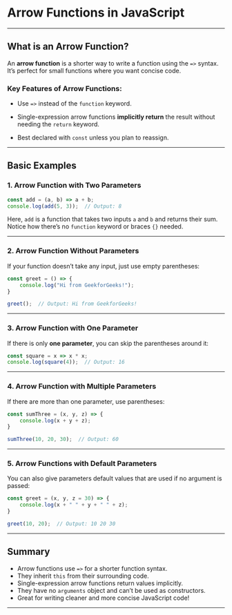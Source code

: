 

# Arrow Functions in JavaScript



---

## What is an Arrow Function?

An **arrow function** is a shorter way to write a function using the `=>` syntax. It’s perfect for small functions where you want concise code.

### Key Features of Arrow Functions:

* Use `=>` instead of the `function` keyword.

* Single-expression arrow functions **implicitly return** the result without needing the `return` keyword.
* Best declared with `const` unless you plan to reassign.

---

## Basic Examples

### 1. Arrow Function with Two Parameters

```javascript
const add = (a, b) => a + b;
console.log(add(5, 3));  // Output: 8
```

Here, `add` is a function that takes two inputs `a` and `b` and returns their sum. Notice how there’s no `function` keyword or braces `{}` needed.

---

### 2. Arrow Function Without Parameters

If your function doesn’t take any input, just use empty parentheses:

```javascript
const greet = () => {
    console.log("Hi from GeekforGeeks!");
}

greet();  // Output: Hi from GeekforGeeks!
```

---

### 3. Arrow Function with One Parameter

If there is only **one parameter**, you can skip the parentheses around it:

```javascript
const square = x => x * x;
console.log(square(4));  // Output: 16
```

---

### 4. Arrow Function with Multiple Parameters

If there are more than one parameter, use parentheses:

```javascript
const sumThree = (x, y, z) => {
    console.log(x + y + z);
}

sumThree(10, 20, 30);  // Output: 60
```

---

### 5. Arrow Functions with Default Parameters

You can also give parameters default values that are used if no argument is passed:

```javascript
const greet = (x, y, z = 30) => {
    console.log(x + " " + y + " " + z);
}

greet(10, 20);  // Output: 10 20 30
```


---

## Summary

* Arrow functions use `=>` for a shorter function syntax.
* They inherit `this` from their surrounding code.
* Single-expression arrow functions return values implicitly.
* They have no `arguments` object and can’t be used as constructors.
* Great for writing cleaner and more concise JavaScript code!

---

